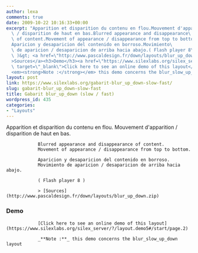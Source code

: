 ```yaml
---
author: lexa
comments: true
date: 2009-10-22 10:16:33+00:00
excerpt: "Apparition et disparition du contenu en flou.Mouvement d'apparition\
  \ / disparition de haut en bas.Blurred appearance and disappearance\
  \ of content.Movement of appearance / disappearance from top to bottom.\
  Aparicion y desaparicion del contenido en borroso.Movimiento\
  \ de aparicion / desaparicion de arriba hacia abajo.( Flash player 8\
  \ )&gt; <a href=\"http://www.pascaldesign.fr/down/layouts/blur_up_down.zip\"\
  >Sources</a><h3>Demo</h3><a href=\"https://www.silexlabs.org/silex_server/?/layout.demo5#/start/page.2\"\
  \ target=\"_blank\">Click here to see an online demo of this layout</a>\
  <em><strong>Note :</strong></em> this demo concerns the blur_slow_up_down layout"
layout: post
link: https://www.silexlabs.org/gabarit-blur_up_down-slow-fast/
slug: gabarit-blur_up_down-slow-fast
title: Gabarit blur_up_down (slow / fast)
wordpress_id: 435
categories:
- "Layouts"
---
```


Apparition et disparition du contenu en flou.
				Mouvement d'apparition / disparition de haut en bas.

				Blurred appearance and disappearance of content.
				Movement of appearance / disappearance from top to bottom.

				Aparicion y desaparicion del contenido en borroso.
				Movimiento de aparicion / desaparicion de arriba hacia abajo.

				( Flash player 8 )

				> [Sources](http://www.pascaldesign.fr/down/layouts/blur_up_down.zip)


### Demo


				[Click here to see an online demo of this layout](https://www.silexlabs.org/silex_server/?/layout.demo5#/start/page.2)

				_**Note :**_ this demo concerns the blur_slow_up_down layout
